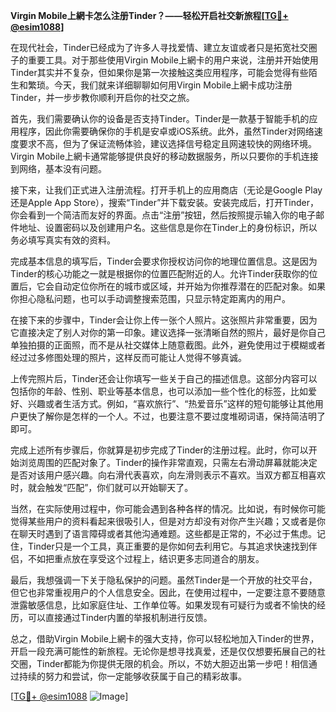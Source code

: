 **Virgin Mobile上網卡怎么注册Tinder？——轻松开启社交新旅程[[TG💪+ @esim1088](https://t.me/s/esim1088)]**

在现代社会，Tinder已经成为了许多人寻找爱情、建立友谊或者只是拓宽社交圈子的重要工具。对于那些使用Virgin Mobile上網卡的用户来说，注册并开始使用Tinder其实并不复杂，但如果你是第一次接触这类应用程序，可能会觉得有些陌生和繁琐。今天，我们就来详细聊聊如何用Virgin Mobile上網卡成功注册Tinder，并一步步教你顺利开启你的社交之旅。

首先，我们需要确认你的设备是否支持Tinder。Tinder是一款基于智能手机的应用程序，因此你需要确保你的手机是安卓或iOS系统。此外，虽然Tinder对网络速度要求不高，但为了保证流畅体验，建议选择信号稳定且网速较快的网络环境。Virgin Mobile上網卡通常能够提供良好的移动数据服务，所以只要你的手机连接到网络，基本没有问题。

接下来，让我们正式进入注册流程。打开手机上的应用商店（无论是Google Play还是Apple App Store），搜索“Tinder”并下载安装。安装完成后，打开Tinder，你会看到一个简洁而友好的界面。点击“注册”按钮，然后按照提示输入你的电子邮件地址、设置密码以及创建用户名。这些信息是你在Tinder上的身份标识，所以务必填写真实有效的资料。

完成基本信息的填写后，Tinder会要求你授权访问你的地理位置信息。这是因为Tinder的核心功能之一就是根据你的位置匹配附近的人。允许Tinder获取你的位置后，它会自动定位你所在的城市或区域，并开始为你推荐潜在的匹配对象。如果你担心隐私问题，也可以手动调整搜索范围，只显示特定距离内的用户。

在接下来的步骤中，Tinder会让你上传一张个人照片。这张照片非常重要，因为它直接决定了别人对你的第一印象。建议选择一张清晰自然的照片，最好是你自己单独拍摄的正面照，而不是从社交媒体上随意截图。此外，避免使用过于模糊或者经过过多修图处理的照片，这样反而可能让人觉得不够真诚。

上传完照片后，Tinder还会让你填写一些关于自己的描述信息。这部分内容可以包括你的年龄、性别、职业等基本信息，也可以添加一些个性化的标签，比如爱好、兴趣或者生活方式。例如，“喜欢旅行”、“热爱音乐”这样的短句能够让其他用户更快了解你是怎样的一个人。不过，也要注意不要过度堆砌词语，保持简洁明了即可。

完成上述所有步骤后，你就算是初步完成了Tinder的注册过程。此时，你可以开始浏览周围的匹配对象了。Tinder的操作非常直观，只需左右滑动屏幕就能决定是否对该用户感兴趣。向右滑代表喜欢，向左滑则表示不喜欢。当双方都互相喜欢时，就会触发“匹配”，你们就可以开始聊天了。

当然，在实际使用过程中，你可能会遇到各种各样的情况。比如说，有时候你可能觉得某些用户的资料看起来很吸引人，但是对方却没有对你产生兴趣；又或者是你在聊天时遇到了语言障碍或者其他沟通难题。这些都是正常的，不必过于焦虑。记住，Tinder只是一个工具，真正重要的是你如何去利用它。与其追求快速找到伴侣，不如把重点放在享受这个过程上，结识更多志同道合的朋友。

最后，我想强调一下关于隐私保护的问题。虽然Tinder是一个开放的社交平台，但它也非常重视用户的个人信息安全。因此，在使用过程中，一定要注意不要随意泄露敏感信息，比如家庭住址、工作单位等。如果发现有可疑行为或者不愉快的经历，可以直接通过Tinder内置的举报机制进行反馈。

总之，借助Virgin Mobile上網卡的强大支持，你可以轻松地加入Tinder的世界，开启一段充满可能性的新旅程。无论你是想寻找真爱，还是仅仅想要拓展自己的社交圈，Tinder都能为你提供无限的机会。所以，不妨大胆迈出第一步吧！相信通过持续的努力和尝试，你一定能够收获属于自己的精彩故事。

[[TG💪+ @esim1088](https://t.me/s/esim1088) ![Image](https://i.postimg.cc/4NQfJmqS/Snipaste-2025-05-13-00-14-12.png)]